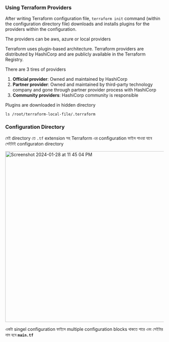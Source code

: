 ### Using Terraform Providers

After writing Terraform configuration file, `terraform init` command (within the configuration directory file) downloads and installs plugins for the providers within the configuration.

The providers can be aws, azure or local providers

Terraform uses plugin-based architecture. Terraform providers are distributed by HashiCorp and are publicly available in the Terraform Registry. 

There are 3 tires of providers

1. **Official provider**: Owned and maintained by HashiCorp
2. **Partner provider**: Owned and maintained by third-party technology company and gone through partner provider process with HashiCorp
3. **Community providers**: HashiCorp community is responsible

Plugins are downloaded in hidden directory

```shell
ls /root/terraform-local-file/.terraform 
```

### Configuration Directory

যেই directory তে `.tf` extension সহ Terraform এর configuration ফাইল পাওয়া যাবে সেইটাই configuraton directory

<img width="541" alt="Screenshot 2024-01-28 at 11 45 04 PM" src="https://github.com/Mohsem35/DevOps/assets/58659448/9ae658e6-41ad-4468-8ca5-4e49b4cbd12a">

একটা singel configuration ফাইলে multiple configuration blocks থাকতে পারে এবং সেইটার নাম হবে **`main.tf`**
